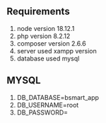 ## Requirements

1. node version 18.12.1
2. php version 8.2.12
3. composer version 2.6.6
4. server used xampp version
5. database used mysql

## MYSQL

1. DB_DATABASE=bsmart_app
2. DB_USERNAME=root
3. DB_PASSWORD=
